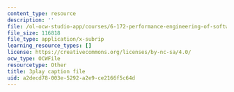 ```yaml
---
content_type: resource
description: ''
file: /ol-ocw-studio-app/courses/6-172-performance-engineering-of-software-systems-fall-2018/a2decd78003e5292a2e9ce2166f5c64d_IT_4fw6gfJw.vtt
file_size: 116818
file_type: application/x-subrip
learning_resource_types: []
license: https://creativecommons.org/licenses/by-nc-sa/4.0/
ocw_type: OCWFile
resourcetype: Other
title: 3play caption file
uid: a2decd78-003e-5292-a2e9-ce2166f5c64d
---
```

